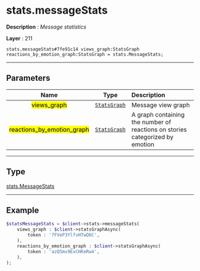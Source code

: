 # stats.messageStats

**Description** : *Message statistics*

**Layer** : 211

```tl
stats.messageStats#7fe91c14 views_graph:StatsGraph reactions_by_emotion_graph:StatsGraph = stats.MessageStats;
```

---

## Parameters

| Name | Type | Description |
| :---: | :---: | :--- |
| <mark>views_graph</mark> | [`StatsGraph`](type/StatsGraph) | Message view graph |
| <mark>reactions_by_emotion_graph</mark> | [`StatsGraph`](type/StatsGraph) | A graph containing the number of reactions on stories categorized by emotion |

---

## Type

[stats.MessageStats](type/stats.MessageStats)

---

## Example

```php
$statsMessageStats = $client->stats->messageStats(
	views_graph : $client->statsGraphAsync(
		token : '7FVeP3YlfvHTwQ6C',
	),
	reactions_by_emotion_graph : $client->statsGraphAsync(
		token : 'azQ5mv9ExCHKeRw4',
	),
);
```